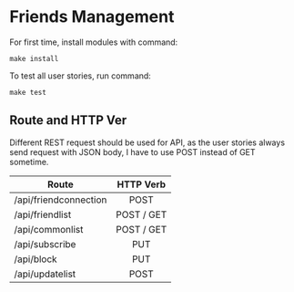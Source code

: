 
# Friends Management

For first time, install modules with command:

```
make install
```


To test all user stories, run command:

```
make test
```


## Route and HTTP Ver
Different REST request should be used for API, as the user stories always send
request with JSON body, I have to use POST instead of GET sometime.


| Route                     | HTTP Verb   |
| --------------------------|:-----------:|
| /api/friendconnection     | POST        | 
| /api/friendlist	        | POST / GET  |
| /api/commonlist 	        | POST / GET  |
| /api/subscribe	        | PUT         |
| /api/block	            | PUT         |
| /api/updatelist	        | POST        |
